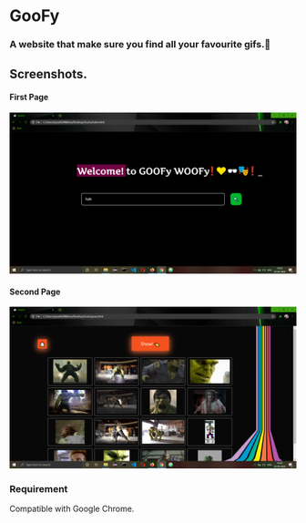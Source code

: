 # GooFy
### A website that make sure you find all your favourite gifs.🍕
## Screenshots.
#### First Page
<img src="assets/images/frontpg.png" >

#### Second Page
<img src="assets/images/secondpg.png" >

### Requirement
Compatible with Google Chrome.
